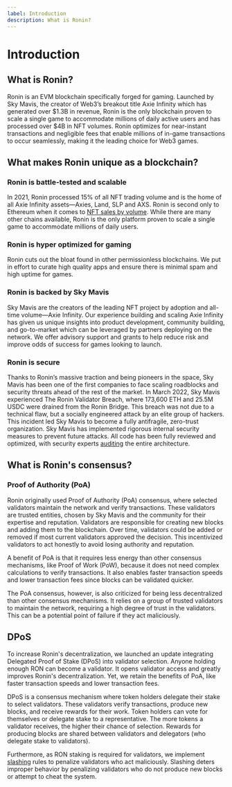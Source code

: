 ```yaml
---
label: Introduction
description: What is Ronin?
---
```

# Introduction

## What is Ronin?

Ronin is an EVM blockchain specifically forged for gaming. Launched by Sky Mavis, the creator of Web3’s breakout title Axie Infinity which has generated over &#36;1.3B in revenue, Ronin is the only blockchain proven to scale a single game to accommodate millions of daily active users and has processed over &#36;4B in NFT volumes. Ronin optimizes for near-instant transactions and negligible fees that enable millions of in-game transactions to occur seamlessly, making it the leading choice for Web3 games.

## What makes Ronin unique as a blockchain?

### Ronin is battle-tested and scalable

In 2021, Ronin processed 15% of all NFT trading volume and is the home of all Axie Infinity assets—Axies, Land, SLP and AXS. Ronin is second only to Ethereum when it comes to [NFT sales by volume](http://cryptoslam.io/). While there are many other chains available, Ronin is the only platform proven to scale a single game to accommodate millions of daily users.

### Ronin is hyper optimized for gaming

Ronin cuts out the bloat found in other permissionless blockchains. We put in effort to curate high quality apps and ensure there is minimal spam and high uptime for games.

### Ronin is backed by Sky Mavis

Sky Mavis are the creators of the leading NFT project by adoption and all-time volume—Axie Infinity. Our experience building and scaling Axie Infinity has given us unique insights into product development, community building, and go-to-market which can be leveraged by partners deploying on the network. We offer advisory support and grants to help reduce risk and improve odds of success for games looking to launch.

### Ronin is secure

Thanks to Ronin’s massive traction and being pioneers in the space, Sky Mavis has been one of the first companies to face scaling roadblocks and security threats ahead of the rest of the market. In March 2022, Sky Mavis experienced The Ronin Validator Breach, where 173,600 ETH and 25.5M USDC were drained from the Ronin Bridge. This breach was not due to a technical flaw, but a socially engineered attack by an elite group of hackers. This incident led Sky Mavis to become a fully antifragile, zero-trust organization. Sky Mavis has implemented rigorous internal security measures to prevent future attacks. All code has been fully reviewed and optimized, with security experts [auditing](./audits.md) the entire architecture.

## What is Ronin's consensus?

### Proof of Authority (PoA)

Ronin originally used Proof of Authority (PoA) consensus, where selected validators maintain the network and verify transactions. These validators are trusted entities, chosen by Sky Mavis and the community for their expertise and reputation. Validators are responsible for creating new blocks and adding them to the blockchain. Over time, validators could be added or removed if most current validators approved the decision. This incentivized validators to act honestly to avoid losing authority and reputation.

A benefit of PoA is that it requires less energy than other consensus mechanisms, like Proof of Work (PoW), because it does not need complex calculations to verify transactions. It also enables faster transaction speeds and lower transaction fees since blocks can be validated quicker.

The PoA consensus, however, is also criticized for being less decentralized than other consensus mechanisms. It relies on a group of trusted validators to maintain the network, requiring a high degree of trust in the validators. This can be a potential point of failure if they act maliciously.

## DPoS

To increase Ronin's decentralization, we launched an update integrating Delegated Proof of Stake (DPoS) into validator selection. Anyone holding enough RON can become a validator. It opens validator access and greatly improves Ronin's decentralization. Yet, we retain the benefits of PoA, like faster transaction speeds and lower transaction fees.

DPoS is a consensus mechanism where token holders delegate their stake to select validators. These validators verify transactions, produce new blocks, and receive rewards for their work. Token holders can vote for themselves or delegate stake to a representative. The more tokens a validator receives, the higher their chance of selection. Rewards for producing blocks are shared between validators and delegators (who delegate stake to validators).

Furthermore, as RON staking is required for validators, we implement [slashing](./../validators/slashing.mdx) rules to penalize validators who act maliciously. Slashing deters improper behavior by penalizing validators who do not produce new blocks or attempt to cheat the system.
